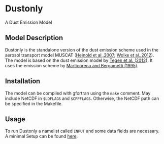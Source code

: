 # Dustonly
A Dust Emission Model

## Model Description 
Dustonly is the standalone version of the dust emission scheme used in the aerosol transport model MUSCAT ([Heinold et al.,2007](http://doi.org/10.1029/2006jd007443); [Wolke et al.,2012](http://doi.org/10.1016/j.atmosenv.2012.02.085)).
The model is based on the dust emission model by [Tegen et al. (2012)](http://doi.org/10.1029/2001jd000963). It uses the emission scheme by [Marticorena and Bergametti (1995)](http://doi.org/10.1029/95jd00690).

## Installation
The model can be compiled with gfortran using the `make` comment. 
May include NetCDF in `$LDFLAGS` and `$CPPFLAGS`.
Otherwise, the NetCDF path can be specified in the Makefile.

## Usage
To run Dustonly a namelist called `INPUT` and some data fields are necessary.
A minimal Setup can be found [here](https://doi.org/10.5281/zenodo.8320600).

